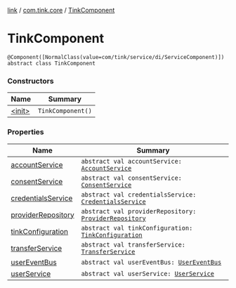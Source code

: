 [link](../../index.md) / [com.tink.core](../index.md) / [TinkComponent](./index.md)

# TinkComponent

`@Component([NormalClass(value=com/tink/service/di/ServiceComponent)]) abstract class TinkComponent`

### Constructors

| Name | Summary |
|---|---|
| [&lt;init&gt;](-init-.md) | `TinkComponent()` |

### Properties

| Name | Summary |
|---|---|
| [accountService](account-service.md) | `abstract val accountService: `[`AccountService`](../../com.tink.service.account/-account-service/index.md) |
| [consentService](consent-service.md) | `abstract val consentService: `[`ConsentService`](../../com.tink.service.consent/-consent-service/index.md) |
| [credentialsService](credentials-service.md) | `abstract val credentialsService: `[`CredentialsService`](../../com.tink.service.credentials/-credentials-service/index.md) |
| [providerRepository](provider-repository.md) | `abstract val providerRepository: `[`ProviderRepository`](../../com.tink.core.provider/-provider-repository/index.md) |
| [tinkConfiguration](tink-configuration.md) | `abstract val tinkConfiguration: `[`TinkConfiguration`](../../com.tink.service.network/-tink-configuration/index.md) |
| [transferService](transfer-service.md) | `abstract val transferService: `[`TransferService`](../../com.tink.service.transfer/-transfer-service/index.md) |
| [userEventBus](user-event-bus.md) | `abstract val userEventBus: `[`UserEventBus`](../../com.tink.service.authentication/-user-event-bus/index.md) |
| [userService](user-service.md) | `abstract val userService: `[`UserService`](../../com.tink.service.authorization/-user-service/index.md) |
